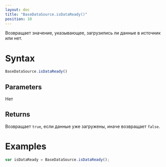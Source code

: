 ```yaml
---
layout: doc
title: "BaseDataSource.isDataReady()"
position: 10
---
```


Возвращает значение, указывающее, загрузились ли данные в источник или нет.

# Syntax

```js
BaseDataSource.isDataReady()
```

## Parameters

Нет

## Returns

Возвращает `true`, если данные уже загружены, иначе возвращает `false`.

# Examples

```js
var isDataReady = BaseDataSource.isDataReady();
```